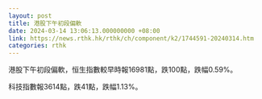 ```yaml
---
layout: post
title: 港股下午初段偏軟
date: 2024-03-14 13:06:13.000000000 +08:00
link: https://news.rthk.hk/rthk/ch/component/k2/1744591-20240314.htm
categories: rthk
---
```


港股下午初段偏軟，恒生指數較早時報16981點，跌100點，跌幅0.59%。

科技指數報3614點，跌41點，跌幅1.13%。
